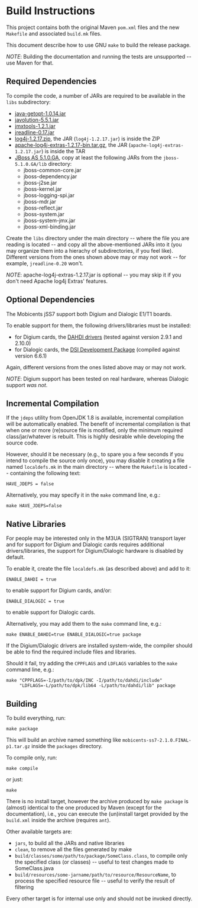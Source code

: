 Build Instructions
==================
This project contains both the original Maven `pom.xml` files and the
new `Makefile` and associated `build.mk` files.

This document describe how to use GNU `make` to build the release
package.

*NOTE*: Building the documentation and running the tests are
        unsupported -- use Maven for that.

Required Dependencies
---------------------
To compile the code, a number of JARs are required to be available in
the `libs` subdirectory:

* [java-getopt-1.0.14.jar][]
* [javolution-5.5.1.jar][]
* [jmxtools-1.2.1.jar][]
* [jreadline-0.17.jar][]
* [log4j-1.2.17.zip][], the JAR (`log4j-1.2.17.jar`) is inside the ZIP
* [apache-log4j-extras-1.2.17-bin.tar.gz][], the JAR
  (`apache-log4j-extras-1.2.17.jar`) is inside the TAR
* [JBoss AS 5.1.0.GA][], copy at least the following JARs from the
  `jboss-5.1.0.GA/lib` directory:
  * jboss-common-core.jar
  * jboss-dependency.jar
  * jboss-j2se.jar
  * jboss-kernel.jar
  * jboss-logging-spi.jar
  * jboss-mdr.jar
  * jboss-reflect.jar
  * jboss-system.jar
  * jboss-system-jmx.jar
  * jboss-xml-binding.jar

Create the `libs` directory under the main directory -- where the file
you are reading is located -- and copy all the above-mentioned JARs into
it (you may organize them into a hierachy of subdirectories, if you feel
like).
Different versions from the ones shown above may or may not work -- for
example, `jreadline-0.20` won't.

*NOTE*: apache-log4j-extras-1.2.17.jar is optional -- you may skip it if
        you don't need Apache log4j Extras' features.

Optional Dependencies
---------------------
The Mobicents jSS7 support both Digium and Dialogic E1/T1 boards.

To enable support for them, the following drivers/libraries must be
installed:

* for Digium cards, the [DAHDI drivers][] (tested against version 2.9.1
  and 2.10.0)
* for Dialogic cards, the [DSI Development Package][] (compiled against
  version 6.6.1)

Again, different versions from the ones listed above may or may not
work.

*NOTE*: Digium support has been tested on real hardware, whereas
        Dialogic support _was not_.

Incremental Compilation
-----------------------
If the `jdeps` utility from OpenJDK 1.8 is available, incremental
compilation will be automatically enabled.
The benefit of incremental compilation is that when one or more
(re)source file is modified, only the minimum required
class/jar/whatever is rebuilt.
This is highly desirable while developing the source code.

However, should it be necessary (e.g., to spare you a few seconds if you
intend to compile the source only once), you may disable it creating a
file named `localdefs.mk` in the main directory -- where the `Makefile`
is located -- containing the following text:

    HAVE_JDEPS = false

Alternatively, you may specify it in the `make` command line, e.g.:

    make HAVE_JDEPS=false

Native Libraries
----------------
For people may be interested only in the M3UA (SIGTRAN) transport layer
and for support for Digium and Dialogic cards requires additional
drivers/libraries, the support for Digium/Dialogic hardware is disabled
by default.

To enable it, create the file `localdefs.mk` (as described above) and
add to it:

    ENABLE_DAHDI = true

to enable support for Digium cards, and/or:

    ENABLE_DIALOGIC = true

to enable support for Dialogic cards.

Alternatively, you may add them to the `make` command line, e.g.:

    make ENABLE_DAHDI=true ENABLE_DIALOGIC=true package

If the Digium/Dialogic drivers are installed system-wide, the compiler
should be able to find the required include files and libraries.

Should it fail, try adding the `CPPFLAGS` and `LDFLAGS` variables to the
`make` command line, e.g.:

    make "CPPFLAGS=-I/path/to/dpk/INC -I/path/to/dahdi/include"
         "LDFLAGS=-L/path/to/dpk/lib64 -L/path/to/dahdi/lib" package

Building
--------
To build everything, run:

    make package

This will build an archive named something like
`mobicents-ss7-2.1.0.FINAL-p1.tar.gz` inside the `packages` directory.

To compile only, run:

    make compile

or just:

    make

There is no install target, however the archive produced by `make
package` is (almost) identical to the one produced by Maven (except for
the documentation), i.e., you can execute the (un)install target
provided by the `build.xml` inside the archive (requires `ant`).

Other available targets are:

* `jars`, to build all the JARs and native libraries
* `clean`, to remove all the files generated by make
* `build/classes/some/path/to/package/SomeClass.class`, to compile only
  the specified class (or classes) -- useful to test changes made to
  SomeClass.java
* `build/resources/some-jarname/path/to/resource/ResourceName`, to
  process the specified resource file -- useful to verify the result of
  filtering

Every other target is for internal use only and should not be invoked
directly.


[java-getopt-1.0.14.jar]: http://www.urbanophile.com/arenn/hacking/getopt/java-getopt-1.0.14.jar
[javolution-5.5.1.jar]: http://download.java.net/maven/2/javolution/javolution/5.5.1/javolution-5.5.1.jar
[jmxtools-1.2.1.jar]: http://simile.mit.edu/maven/com/sun/jdmk/jmxtools/1.2.1/jmxtools-1.2.1.jar
[jreadline-0.17.jar]: https://repository.jboss.org/nexus/content/repositories/releases/org/jboss/jreadline/jreadline/0.17/jreadline-0.17.jar
[log4j-1.2.17.zip]: http://www.eu.apache.org/dist/logging/log4j/1.2.17/log4j-1.2.17.zip
[apache-log4j-extras-1.2.17-bin.tar.gz]: http://www-eu.apache.org/dist/logging/log4j/extras/1.2.17/apache-log4j-extras-1.2.17-bin.tar.gz
[JBoss AS 5.1.0.GA]: http://sourceforge.net/projects/jboss/files/JBoss/JBoss-5.1.0.GA/jboss-5.1.0.GA.zip/download
[DAHDI drivers]: http://downloads.asterisk.org/pub/telephony/dahdi-linux-complete/dahdi-linux-complete-2.10.0+2.10.0.tar.gz
[DSI Development Package]: http://www.dialogic.com/en/products/signaling-and-ss7-components/download/dsi-network-interface-boards.aspx
